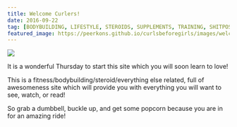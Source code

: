 ```yaml
---
title: Welcome Curlers!
date: 2016-09-22
tag: [BODYBUILDING, LIFESTYLE, STEROIDS, SUPPLEMENTS, TRAINING, SHITPOST, NUTRITION]
featured_image: https://peerkons.github.io/curlsbeforegirls/images/welcome.png
---
```

<img src="https://media.giphy.com/media/wJ2PzfofCXw1q/giphy.gif">

It is a wonderful Thursday to start this site which you will soon learn to love!

This is a fitness/bodybuilding/steroid/everything else related, full of awesomeness site which will provide you with everything you will want to see, watch, or read!

So grab a dumbbell, buckle up, and get some popcorn because you are in for an amazing ride!